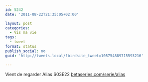 ```yaml
---
id: 5242
date: '2011-08-22T21:35:05+02:00'

layout: post
categories:
  - Vis ma vie
tags:
  - tweet
format: status
publish_social: no
guid: 'http://tweets.local/?birdsite_tweet=105754889715593216'

---
```


Vient de regarder Alias S03E22 [betaseries.com/serie/alias](https://www.betaseries.com/serie/alias)